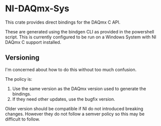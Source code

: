 # NI-DAQmx-Sys

This crate provides direct bindings for the DAQmx C API.

These are generated using the bindgen CLI as provided in the powershell script. This is currently configured to be run on a Windows System with NI DAQmx C support installed.

## Versioning

I'm concerned about how to do this without too much confusion.

The policy is:

1. Use the same version as the DAQmx version used to generate the bindings.
2. If they need other updates, use the bugfix version.

Older version should be compatible if NI do not introduced breaking changes. However they do not follow a semver policy so this may be difficult to follow.